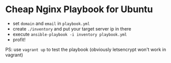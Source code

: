 # Cheap Nginx Playbook for Ubuntu

* set `domain` and `email` in `playbook.yml`
* create `./inventory` and put your target server ip in there
* execute `ansible-playbook -i inventory playbook.yml`
* profit!

PS: use `vagrant up` to test the playbook (obviously letsencrypt won't work in vagrant)
